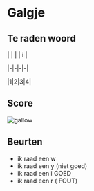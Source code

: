 # Galgje

## Te raden woord

|  |  |  | i | 

|-|-|-|-|

|1|2|3|4|

## Score
![gallow](./images/3.png)

## Beurten
* ik raad een w
* ik raad een y (niet goed)
* ik raad een i GOED
* ik raad een r ( FOUT)
